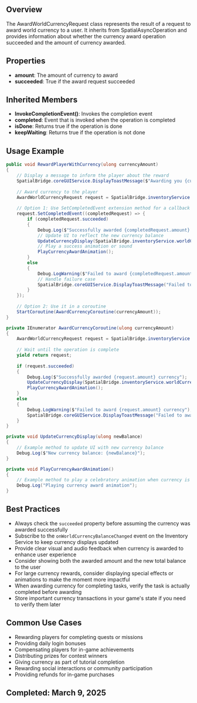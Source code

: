 ## Overview
The AwardWorldCurrencyRequest class represents the result of a request to award world currency to a user. It inherits from SpatialAsyncOperation and provides information about whether the currency award operation succeeded and the amount of currency awarded.

## Properties
- **amount**: The amount of currency to award
- **succeeded**: True if the award request succeeded

## Inherited Members
- **InvokeCompletionEvent()**: Invokes the completion event
- **completed**: Event that is invoked when the operation is completed
- **isDone**: Returns true if the operation is done
- **keepWaiting**: Returns true if the operation is not done

## Usage Example
```csharp
public void RewardPlayerWithCurrency(ulong currencyAmount)
{
    // Display a message to inform the player about the reward
    SpatialBridge.coreGUIService.DisplayToastMessage($"Awarding you {currencyAmount} currency!");
    
    // Award currency to the player
    AwardWorldCurrencyRequest request = SpatialBridge.inventoryService.AwardWorldCurrency(currencyAmount);
    
    // Option 1: Use SetCompletedEvent extension method for a callback
    request.SetCompletedEvent((completedRequest) => {
        if (completedRequest.succeeded)
        {
            Debug.Log($"Successfully awarded {completedRequest.amount} currency");
            // Update UI to reflect the new currency balance
            UpdateCurrencyDisplay(SpatialBridge.inventoryService.worldCurrencyBalance);
            // Play a success animation or sound
            PlayCurrencyAwardAnimation();
        }
        else
        {
            Debug.LogWarning($"Failed to award {completedRequest.amount} currency");
            // Handle failure case
            SpatialBridge.coreGUIService.DisplayToastMessage("Failed to award currency. Please try again later.");
        }
    });
    
    // Option 2: Use it in a coroutine
    StartCoroutine(AwardCurrencyCoroutine(currencyAmount));
}

private IEnumerator AwardCurrencyCoroutine(ulong currencyAmount)
{
    AwardWorldCurrencyRequest request = SpatialBridge.inventoryService.AwardWorldCurrency(currencyAmount);
    
    // Wait until the operation is complete
    yield return request;
    
    if (request.succeeded)
    {
        Debug.Log($"Successfully awarded {request.amount} currency");
        UpdateCurrencyDisplay(SpatialBridge.inventoryService.worldCurrencyBalance);
        PlayCurrencyAwardAnimation();
    }
    else
    {
        Debug.LogWarning($"Failed to award {request.amount} currency");
        SpatialBridge.coreGUIService.DisplayToastMessage("Failed to award currency. Please try again later.");
    }
}

private void UpdateCurrencyDisplay(ulong newBalance)
{
    // Example method to update UI with new currency balance
    Debug.Log($"New currency balance: {newBalance}");
}

private void PlayCurrencyAwardAnimation()
{
    // Example method to play a celebratory animation when currency is awarded
    Debug.Log("Playing currency award animation");
}
```

## Best Practices
- Always check the `succeeded` property before assuming the currency was awarded successfully
- Subscribe to the `onWorldCurrencyBalanceChanged` event on the Inventory Service to keep currency displays updated
- Provide clear visual and audio feedback when currency is awarded to enhance user experience
- Consider showing both the awarded amount and the new total balance to the user
- For large currency rewards, consider displaying special effects or animations to make the moment more impactful
- When awarding currency for completing tasks, verify the task is actually completed before awarding
- Store important currency transactions in your game's state if you need to verify them later

## Common Use Cases
- Rewarding players for completing quests or missions
- Providing daily login bonuses
- Compensating players for in-game achievements
- Distributing prizes for contest winners
- Giving currency as part of tutorial completion
- Rewarding social interactions or community participation
- Providing refunds for in-game purchases

## Completed: March 9, 2025